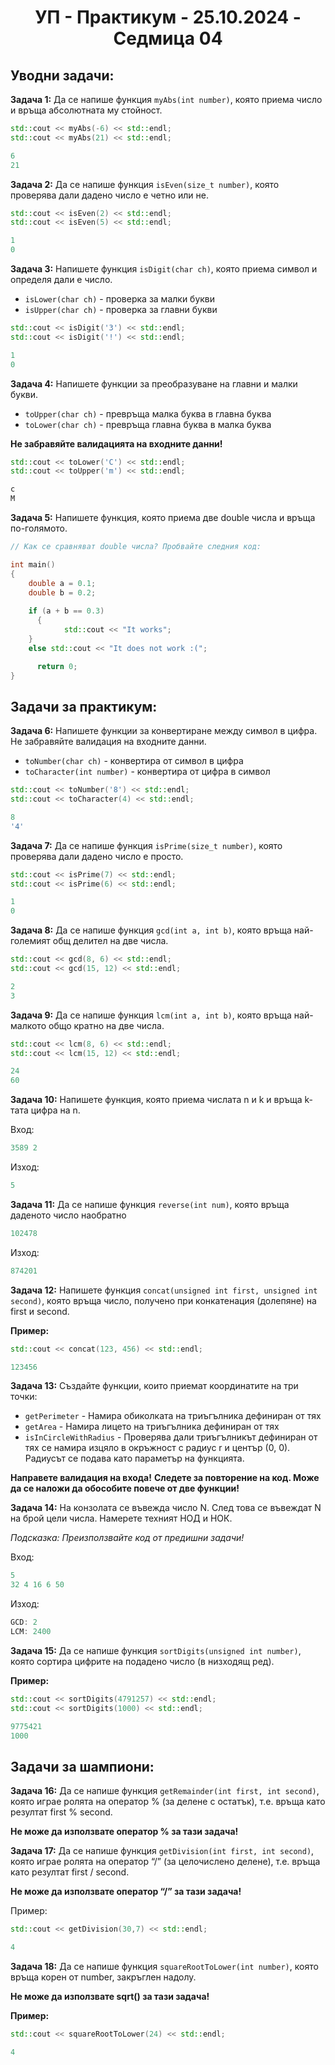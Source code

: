 <h1 align="center">УП - Практикум - 25.10.2024 - Седмица 04</h1>

## Уводни задачи:

**Задача 1:** Да се напише функция `myAbs(int number)`, която приема число и връща абсолютната му стойност.

```c++
std::cout << myAbs(-6) << std::endl;
std::cout << myAbs(21) << std::endl;
```

```c++
6
21
```

**Задача 2:** Да се напише функция `isEven(size_t number)`, която проверява дали дадено число е четно или не.

```c++
std::cout << isEven(2) << std::endl;
std::cout << isEven(5) << std::endl;
```

```c++
1
0
```

**Задача 3:** Напишете функция `isDigit(char ch)`, която приема символ и определя дали е число.
* `isLower(char ch)` - проверка за малки букви
* `isUpper(char ch)` - проверка за главни букви

```c++
std::cout << isDigit('3') << std::endl;
std::cout << isDigit('!') << std::endl;
```

```c++
1
0
```

**Задача 4:** Напишете функции за преобразуване на главни и малки букви.
* `toUpper(char ch)` - превръща малка буква в главна буква
* `toLower(char ch)` - превръща главна буква в малка буква
  
**Не забравяйте валидацията на входните данни!**

```c++
std::cout << toLower('C') << std::endl;
std::cout << toUpper('m') << std::endl;
```

```c++
c
M
```

**Задача 5:** Напишете функция, която приема две double числа и връща по-голямото.

```c++
// Как се сравняват double числа? Пробвайте следния код:

int main()
{
   	double a = 0.1;
   	double b = 0.2;
 
   	if (a + b == 0.3)
      {
         	std::cout << "It works";
   	}
   	else std::cout << "It does not work :(";

      return 0;
}
```


## Задачи за практикум: 

**Задача 6:** Напишете функции за конвертиране между символ в цифра. Не забравяйте валидация на входните данни.

* `toNumber(char ch)` - конвертира от символ в цифра
* `toCharacter(int number)` - конвертира от цифра в символ

```c++
std::cout << toNumber('8') << std::endl;
std::cout << toCharacter(4) << std::endl;
```

```c++
8
'4'
```

**Задача 7:** Да се напише функция `isPrime(size_t number)`, която проверява дали дадено число е просто.

```c++
std::cout << isPrime(7) << std::endl;
std::cout << isPrime(6) << std::endl;
```

```c++
1
0
```

**Задача 8:** Да се напише функция `gcd(int a, int b)`, която връща най-големият общ делител на две числа.

```c++
std::cout << gcd(8, 6) << std::endl;
std::cout << gcd(15, 12) << std::endl;
```

```c++
2
3
```

**Задача 9:** Да се напише функция `lcm(int a, int b)`, която връща най-малкото общо кратно на две числа.

```c++
std::cout << lcm(8, 6) << std::endl;
std::cout << lcm(15, 12) << std::endl;
```

```c++
24
60
```

**Задача 10:** Напишете функция, която приема числата n и k и връща k-тата цифра на n.

Вход:

```c++
3589 2
```

Изход:

```c++
5
```

**Задача 11:** Да се напише функция `reverse(int num)`, която връща даденото число наобратно

```c++
102478
```

Изход:

```c++
874201
```

**Задача 12:** Напишете функция `concat(unsigned int first, unsigned int second)`, която връща число, получено при конкатенация (долепяне) на first и second.

**Пример:**

```c++
std::cout << concat(123, 456) << std::endl;
```

```c++
123456
```

**Задача 13:** Създайте функции, които приемат координатите на три точки:
* `getPerimeter` - Намира обиколката на триъгълника дефиниран от тях
* `getArea` - Намира лицето на триъгълника дефиниран от тях
* `isInCircleWithRadius` - Проверява дали триъгълникът дефиниран от тях се намира изцяло в окръжност с радиус r и център (0, 0). Радиусът се подава като параметър на функцията.

**Направете валидация на входа!**
**Следете за повторение на код. Може да се наложи да обособите повече от две функции!**

**Задача 14:** На конзолата се въвежда число N. След това се въвеждат N на брой цели числа. Намерете техният НОД и НОК. 

*Подсказка: Преизползвайте код от предишни задачи!*

Вход:

```c++
5
32 4 16 6 50
```

Изход:

```c++
GCD: 2
LCM: 2400
```

**Задача 15:** Да се напише функция `sortDigits(unsigned int number)`, която сортира цифрите на подадено число (в низходящ ред).

**Пример:**

```c++
std::cout << sortDigits(4791257) << std::endl;
std::cout << sortDigits(1000) << std::endl;
```

```c++
9775421
1000
```

## Задачи за шампиони:

**Задача 16:** Да се напише функция `getRemainder(int first, int second)`, която играе ролята на оператор % (за делене с остатък), т.е. връща като резултат first % second.

**Не може да използвате оператор % за тази задача!**

**Задача 17:** Да се напише функция `getDivision(int first, int second)`, която играе ролята на оператор “/” (за целочислено делене), т.е. връща като резултат first / second.

**Не може да използвате оператор “/” за тази задача!**

Пример:

```c++
std::cout << getDivision(30,7) << std::endl;
```

```c++
4
```

**Задача 18:** Да се напише функция `squareRootToLower(int number)`, която връща корен от number, закръглен надолу.

**Не може да използвате sqrt() за тази задача!**

**Пример:**

```c++
std::cout << squareRootToLower(24) << std::endl;
```

```c++
4
```
